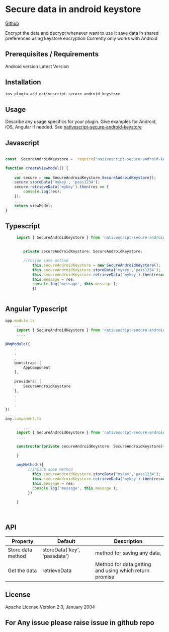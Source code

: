 # Secure data in android keystore 
 [Github](https://github.com/acharyaks90/nativescript-secure-android-keystore)

Encrypt the data and decrypt whenever want to use 
It save data in shared preferences using keystore encryption
Currently only works with Android 

## Prerequisites / Requirements
Android version Latest Version

## Installation

```javascript
tns plugin add nativescript-secure-android-keystore
```

## Usage 

Describe any usage specifics for your plugin. Give examples for Android, iOS, Angular if needed. See [nativescript-secure-android-keystore](https://www.npmjs.com/package/nativescript-secure-android-keystore)


## Javascript	
```javascript
        
const  SecureAndroidKeystore =  require("nativescript-secure-android-keystore");

function createViewModel() {
     ...
    var secure = new SecureAndroidKeystore.SecureAndroidKeystore();
    secure.storeData('mykey', 'pass1234');
    secure.retrieveData('mykey').then(res => {
        console.log(res);
    });
    ....
    return viewModel;
}


```
## Typescript 
```typescript
     import { SecureAndroidKeystore } from 'nativescript-secure-android-keystore';

        
        private secureAndroidKeystore: SecureAndroidKeystore;

        //Inside some method         
            this.secureAndroidKeystore = new SecureAndroidKeystore();
            this.secureAndroidKeystore.storeData('mykey','pass1234');
            this.secureAndroidKeystore.retrieveData('mykey').then(res=>{
            this.message = res;
            console.log('message', this.message );
            })
        
 ```

 ## Angular Typescript 
```typescript
app.module.ts
    ...
     import { SecureAndroidKeystore } from 'nativescript-secure-android-keystore';
     ....
     
@NgModule({
    .
    .
    .
    bootstrap: [
        AppComponent
    ],
  
    providers: [
        SecureAndroidKeystore
    ],
    .
    .
    .
})

any.component.ts

        ...
     import { SecureAndroidKeystore } from 'nativescript-secure-android-keystore';
     ....

     constructor(private secureAndroidKeystore: SecureAndroidKeystore){

     }
        
     anyMethod(){
          //Inside some method         
            this.secureAndroidKeystore.storeData('mykey','pass1234');
            this.secureAndroidKeystore.retrieveData('mykey').then(res=>{
            this.message = res;
            console.log('message', this.message );
          })

     }
       
        
 ```


## API
    
| Property | Default | Description |
| --- | --- | --- |
| Store data method | storeData('key', 'passdata') | method for saving any data,  |
| Get the data |retrieveData | Method for data getting and using which return promise |
    
## License

Apache License Version 2.0, January 2004

## For Any issue please raise issue in github repo 
